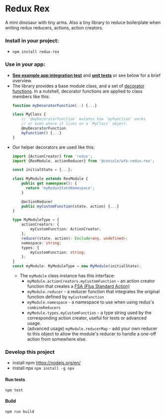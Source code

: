 # Redux Rex

A mini dinosaur with tiny arms. Also a tiny library to reduce boilerplate when writing redux reducers, actions, action creators.


### Install in your project:
- `npm install redux-rex`


### Use in your app:
- [**See example app integration test**](./__tests__/rex-app-integration.tsx) and [**unit tests**](./__tests__/RexModule.ts) or see below for a brief overview.
- The library provides a base module class, and a set of [decorator functions](http://www.typescriptlang.org/docs/handbook/decorators.html). In a nutshell, decorator functions are applied to class members like this:
    ```typescript
    function myDecoratorFunction(..) {...}

    class MyClass {
        // `@myDecoratorFunction` mutates how `myFunction` works
        // or even where it lives on a `MyClass` object.
        @myDecoratorFunction
        myFunction() {...}
    }
    ```
- Our helper decorators are used like this:
    ```typescript
    import {ActionCreator} from 'redux';
    import {RexModule, actionReducer} from '@console/wtb-redux-rex';

    const initialState = {...};

    class MyModule extends RexModule {
        public get namespace(): {
          return 'myReduxStateNamespace';
        }

        @actionReducer
        public myCustomFunction(state, action) {...}
    }

    type MyModuleType = {
        actionCreators: {
            myCustomFunction: ActionCreator;
        };
        reducer(state, action): Exclude<any, undefined>;
        namespace: string;
        types: {
            myCustomFunction: string;
        };
    }
    const myModule: MyModuleType = new MyModule(initialState);
    ```
    - The `myModule` class instance has this interface:
        - `myModule.actionCreators.myCustomFunction` - an action creator function that creates a [FSA (Flus Standard Action)](https://github.com/redux-utilities/flux-standard-action)
        - `myModule.reducer` - a reducer function that integrates the original function defined by `myCustomFunction`
        - `myModule.namespace` - a namespace to use when using redux's `combineReducers`
        - `myModule.types.myCustomFunction` - a type string used by the corresponding action creator, useful for tests or advanced usage.
        - (advanced usage) `myModule.reducerMap` - add your own reducer to this object to allow the module's reducer to handle a one-off action from somewhere else.

### Develop this project

- install npm https://nodejs.org/en/
- install npx `npm install -g npx`

#### Run tests

`npm test`

#### Build

`npm run build`
